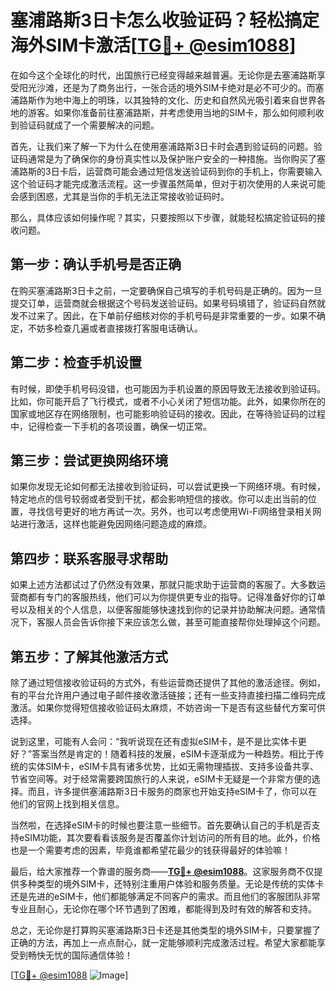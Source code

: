 # 塞浦路斯3日卡怎么收验证码？轻松搞定海外SIM卡激活[[TG💪+ @esim1088](https://t.me/s/esim1088)]

在如今这个全球化的时代，出国旅行已经变得越来越普遍。无论你是去塞浦路斯享受阳光沙滩，还是为了商务出行，一张合适的境外SIM卡绝对是必不可少的。而塞浦路斯作为地中海上的明珠，以其独特的文化、历史和自然风光吸引着来自世界各地的游客。如果你准备前往塞浦路斯，并考虑使用当地的SIM卡，那么如何顺利收到验证码就成了一个需要解决的问题。

首先，让我们来了解一下为什么在使用塞浦路斯3日卡时会遇到验证码的问题。验证码通常是为了确保你的身份真实性以及保护账户安全的一种措施。当你购买了塞浦路斯的3日卡后，运营商可能会通过短信发送验证码到你的手机上，你需要输入这个验证码才能完成激活流程。这一步骤虽然简单，但对于初次使用的人来说可能会感到困惑，尤其是当你的手机无法正常接收验证码时。

那么，具体应该如何操作呢？其实，只要按照以下步骤，就能轻松搞定验证码的接收问题。

## 第一步：确认手机号是否正确

在购买塞浦路斯3日卡之前，一定要确保自己填写的手机号码是正确的。因为一旦提交订单，运营商就会根据这个号码发送验证码。如果号码填错了，验证码自然就发不过来了。因此，在下单前仔细核对你的手机号码是非常重要的一步。如果不确定，不妨多检查几遍或者直接拨打客服电话确认。

## 第二步：检查手机设置

有时候，即使手机号码没错，也可能因为手机设置的原因导致无法接收到验证码。比如，你可能开启了飞行模式，或者不小心关闭了短信功能。此外，如果你所在的国家或地区存在网络限制，也可能影响验证码的接收。因此，在等待验证码的过程中，记得检查一下手机的各项设置，确保一切正常。

## 第三步：尝试更换网络环境

如果你发现无论如何都无法接收到验证码，可以尝试更换一下网络环境。有时候，特定地点的信号较弱或者受到干扰，都会影响短信的接收。你可以走出当前的位置，寻找信号更好的地方再试一次。另外，也可以考虑使用Wi-Fi网络登录相关网站进行激活，这样也能避免因网络问题造成的麻烦。

## 第四步：联系客服寻求帮助

如果上述方法都试过了仍然没有效果，那就只能求助于运营商的客服了。大多数运营商都有专门的客服热线，他们可以为你提供更专业的指导。记得准备好你的订单号以及相关的个人信息，以便客服能够快速找到你的记录并协助解决问题。通常情况下，客服人员会告诉你接下来应该怎么做，甚至可能直接帮你处理掉这个问题。

## 第五步：了解其他激活方式

除了通过短信接收验证码的方式外，有些运营商还提供了其他的激活途径。例如，有的平台允许用户通过电子邮件接收激活链接；还有一些支持直接扫描二维码完成激活。如果你觉得短信接收验证码太麻烦，不妨咨询一下是否有这些替代方案可供选择。

说到这里，可能有人会问：“我听说现在还有虚拟eSIM卡，是不是比实体卡更好？”答案当然是肯定的！随着科技的发展，eSIM卡逐渐成为一种趋势。相比于传统的实体SIM卡，eSIM卡具有诸多优势，比如无需物理插拔、支持多设备共享、节省空间等。对于经常需要跨国旅行的人来说，eSIM卡无疑是一个非常方便的选择。而且，许多提供塞浦路斯3日卡服务的商家也开始支持eSIM卡了，你可以在他们的官网上找到相关信息。

当然啦，在选择eSIM卡的时候也要注意一些细节。首先要确认自己的手机是否支持eSIM功能，其次要看看该服务是否覆盖你计划访问的所有目的地。此外，价格也是一个需要考虑的因素，毕竟谁都希望花最少的钱获得最好的体验嘛！

最后，给大家推荐一个靠谱的服务商——**[TG💪+ @esim1088](https://t.me/s/esim1088)**。这家服务商不仅提供多种类型的境外SIM卡，还特别注重用户体验和服务质量。无论是传统的实体卡还是先进的eSIM卡，他们都能够满足不同客户的需求。而且他们的客服团队非常专业且耐心，无论你在哪个环节遇到了困难，都能得到及时有效的解答和支持。

总之，无论你是打算购买塞浦路斯3日卡还是其他类型的境外SIM卡，只要掌握了正确的方法，再加上一点点耐心，就一定能够顺利完成激活过程。希望大家都能享受到畅快无忧的国际通信体验！ 

[[TG💪+ @esim1088](https://t.me/s/esim1088) ![Image](https://i.postimg.cc/4NQfJmqS/Snipaste-2025-05-13-00-14-12.png)]